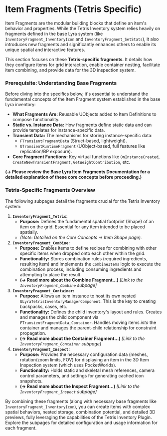 # Item Fragments (Tetris Specific)

Item Fragments are the modular building blocks that define an item's behavior and properties. While the Tetris Inventory system relies heavily on fragments defined in the base Lyra system (like `InventoryFragment_InventoryIcon` and `InventoryFragment_SetStats`), it also introduces new fragments and significantly enhances others to enable its unique spatial and interactive features.

This section focuses on these **Tetris-specific fragments**. It details how they configure items for grid interaction, enable container nesting, facilitate item combining, and provide data for the 3D inspection system.

### Prerequisite: Understanding Base Fragments

Before diving into the specifics below, it's essential to understand the fundamental concepts of the Item Fragment system established in the base Lyra inventory:

* **What Fragments Are:** Reusable UObjects added to Item Definitions to compose functionality.
* **Static vs. Instance Data:** How fragments define static data and can provide templates for instance-specific data.
* **Transient Data:** The mechanisms for storing instance-specific data:
  * `FTransientFragmentData` (Struct-based, lightweight).
  * `UTransientRuntimeFragment` (UObject-based, full features like replication/BP exposure).
* **Core Fragment Functions:** Key virtual functions like `OnInstanceCreated`, `CreateNewTransientFragment`, `GetWeightContribution`, etc.

**(-> Please review the Base Lyra Item Fragments Documentation for a detailed explanation of these core concepts before proceeding.)**

### Tetris-Specific Fragments Overview

The following subpages detail the fragments crucial for the Tetris Inventory system:

1. **`InventoryFragment_Tetris`:**
   * **Purpose:** Defines the fundamental spatial footprint (Shape) of an item on the grid. Essential for any item intended to be placed spatially.
   * _(Note: Detailed on the Core Concepts -> Item Shape page)._
2. **`InventoryFragment_Combine`:**
   * **Purpose:** Enables items to define recipes for combining with other specific items when dropped onto each other within the grid.
   * **Functionality:** Stores combination rules (required ingredients, resulting item) and implements the `CombineItems` logic to execute the combination process, including consuming ingredients and attempting to place the result.
   * **(-> Read more about the Combine Fragment...)** _\[Link to the `InventoryFragment_Combine` subpage]_
3. **`InventoryFragment_Container`:**
   * **Purpose:** Allows an item instance to host its own nested `ULyraTetrisInventoryManagerComponent`. This is the key to creating backpacks, cases, etc.
   * **Functionality:** Defines the child inventory's layout and rules. Creates and manages the child component via `FTransientFragmentData_Container`. Handles moving items _into_ the container and manages the parent-child relationship for constraint propagation.
   * **(-> Read more about the Container Fragment...)** _\[Link to the `InventoryFragment_Container` subpage]_
4. **`InventoryFragment_Inspect`:**
   * **Purpose:** Provides the necessary configuration data (meshes, rotation/zoom limits, FOV) for displaying an item in the 3D Item Inspection system (which uses PocketWorlds).
   * **Functionality:** Holds static and skeletal mesh references, camera control parameters, and settings for generating cached icon snapshots.
   * **(-> Read more about the Inspect Fragment...)** _\[Link to the `InventoryFragment_Inspect` subpage]_

By combining these fragments (along with necessary base fragments like `InventoryFragment_InventoryIcon`), you can create items with complex spatial behaviors, nested storage, combination potential, and detailed 3D previews, fully leveraging the capabilities of the Tetris Inventory Plugin. Explore the subpages for detailed configuration and usage information for each fragment.
